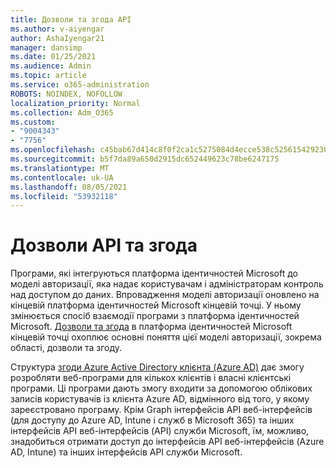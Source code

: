 ```yaml
---
title: Дозволи та згода API
ms.author: v-aiyengar
author: AshaIyengar21
manager: dansimp
ms.date: 01/25/2021
ms.audience: Admin
ms.topic: article
ms.service: o365-administration
ROBOTS: NOINDEX, NOFOLLOW
localization_priority: Normal
ms.collection: Adm_O365
ms.custom:
- "9004343"
- "7756"
ms.openlocfilehash: c45bab67d414c8f0f2ca1c5275084d4ecce538c5256154292302080ba5bd8175
ms.sourcegitcommit: b5f7da89a650d2915dc652449623c78be6247175
ms.translationtype: MT
ms.contentlocale: uk-UA
ms.lasthandoff: 08/05/2021
ms.locfileid: "53932118"
---
```

# <a name="api-permissions-and-consent"></a>Дозволи API та згода

Програми, які інтегруються платформа ідентичностей Microsoft до моделі авторизації, яка надає користувачам і адміністраторам контроль над доступом до даних. Впровадження моделі авторизації оновлено на кінцевій платформа ідентичностей Microsoft кінцевій точці. У ньому змінюється спосіб взаємодії програми з платформа ідентичностей Microsoft. [Дозволи та згода](https://docs.microsoft.com/azure/active-directory/develop/v2-permissions-and-consent) в платформа ідентичностей Microsoft кінцевій точці охоплює основні поняття цієї моделі авторизації, зокрема області, дозволи та згоду.

Структура [згоди Azure Active Directory клієнта (Azure AD)](https://docs.microsoft.com/azure/active-directory/develop/consent-framework) дає змогу розробляти веб-програми для кількох клієнтів і власні клієнтські програми. Ці програми дають змогу входити за допомогою облікових записів користувачів із клієнта Azure AD, відмінного від того, у якому зареєстровано програму. Крім Graph інтерфейсів API веб-інтерфейсів (для доступу до Azure AD, Intune і служб в Microsoft 365) та інших інтерфейсів API веб-інтерфейсів (API) служби Microsoft, їм, можливо, знадобиться отримати доступ до інтерфейсів API веб-інтерфейсів (Azure AD, Intune) та інших інтерфейсів API служби Microsoft.

